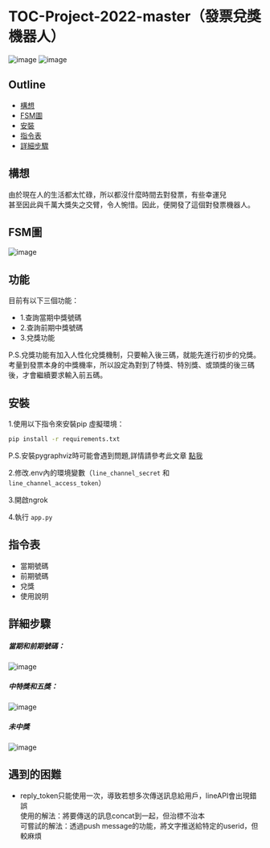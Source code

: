 # TOC-Project-2022-master（發票兌獎機器人）

![image](https://img.shields.io/badge/Python-FFD43B?style=for-the-badge&logo=python&logoColor=blue)
![image](https://img.shields.io/badge/Line-00C300?style=for-the-badge&logo=line&logoColor=white)

## Outline

- [構想](#構想)
- [FSM圖](#FSM圖)
- [安裝](#安裝)
- [指令表](#指令表)
- [詳細步驟](#詳細步驟)

## 構想

由於現在人的生活都太忙碌，所以都沒什麼時間去對發票，有些幸運兒<br>
甚至因此與千萬大獎失之交臂，令人惋惜。因此，便開發了這個對發票機器人。

## FSM圖

![image](https://github.com/a9677560/TOC-Project-2022-master/blob/main/fsm.png)

## 功能

目前有以下三個功能：
- 1.查詢當期中獎號碼
- 2.查詢前期中獎號碼
- 3.兌獎功能

P.S.兌獎功能有加入人性化兌獎機制，只要輸入後三碼，就能先進行初步的兌獎。考量到發票本身的中獎機率，所以設定為對到了特獎、特別獎、或頭獎的後三碼後，才會繼續要求輸入前五碼。

## 安裝

1.使用以下指令來安裝pip 虛擬環境：
```sh
pip install -r requirements.txt
```
P.S.安裝pygraphviz時可能會遇到問題,詳情請參考此文章
[點我](https://pygraphviz.github.io/documentation/stable/install.html)

2.修改.env內的環境變數（`line_channel_secret` 和 `line_channel_access_token`）

3.開啟ngrok

4.執行 `app.py`

## 指令表
- 當期號碼
- 前期號碼
- 兌獎
- 使用說明

## 詳細步驟
##### 當期和前期號碼：
![image](https://github.com/a9677560/TOC-Project-2022-master/blob/main/img/pic1.jpg)
##### 中特獎和五獎：
![image](https://github.com/a9677560/TOC-Project-2022-master/blob/main/img/pic2.jpg)
##### 未中獎
![image](https://github.com/a9677560/TOC-Project-2022-master/blob/main/img/pic3.jpg)

## 遇到的困難
- reply_token只能使用一次，導致若想多次傳送訊息給用戶，lineAPI會出現錯誤<br>
使用的解法：將要傳送的訊息concat到一起，但治標不治本<br>
可嘗試的解法：透過push message的功能，將文字推送給特定的userid，但較麻煩

